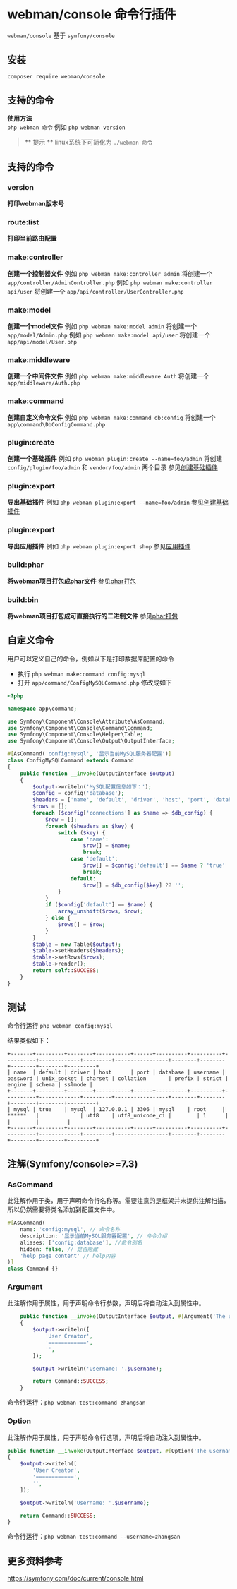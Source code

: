 # webman/console 命令行插件

`webman/console` 基于 `symfony/console`

## 安装
 
```sh
composer require webman/console
```

## 支持的命令
**使用方法**  
`php webman 命令`
例如 `php webman version`  

> ** 提示 **
> linux系统下可简化为 `./webman 命令`

## 支持的命令
### version
**打印webman版本号**

### route:list
**打印当前路由配置**

### make:controller
**创建一个控制器文件** 
例如 `php webman make:controller admin` 将创建一个 `app/controller/AdminController.php`
例如 `php webman make:controller api/user` 将创建一个 `app/api/controller/UserController.php`

### make:model
**创建一个model文件**
例如 `php webman make:model admin` 将创建一个 `app/model/Admin.php`
例如 `php webman make:model api/user` 将创建一个 `app/api/model/User.php`

### make:middleware
**创建一个中间件文件**
例如 `php webman make:middleware Auth` 将创建一个 `app/middleware/Auth.php`

### make:command
**创建自定义命令文件**
例如 `php webman make:command db:config` 将创建一个 `app\command\DbConfigCommand.php`

### plugin:create
**创建一个基础插件**
例如 `php webman plugin:create --name=foo/admin` 将创建`config/plugin/foo/admin` 和 `vendor/foo/admin` 两个目录
参见[创建基础插件](/doc/webman/plugin/create.html)

### plugin:export
**导出基础插件**
例如 `php webman plugin:export --name=foo/admin` 
参见[创建基础插件](/doc/webman/plugin/create.html)

### plugin:export
**导出应用插件**
例如 `php webman plugin:export shop`
参见[应用插件](/doc/webman/plugin/app.html)

### build:phar
**将webman项目打包成phar文件**
参见[phar打包](/doc/webman/others/phar.html)

### build:bin
**将webman项目打包成可直接执行的二进制文件**
参见[phar打包](/doc/webman/others/bin.html)

## 自定义命令
用户可以定义自己的命令，例如以下是打印数据库配置的命令

* 执行 `php webman make:command config:mysql`
* 打开 `app/command/ConfigMySQLCommand.php` 修改成如下

```php
<?php

namespace app\command;

use Symfony\Component\Console\Attribute\AsCommand;
use Symfony\Component\Console\Command\Command;
use Symfony\Component\Console\Helper\Table;
use Symfony\Component\Console\Output\OutputInterface;

#[AsCommand('config:mysql', '显示当前MySQL服务器配置')]
class ConfigMySQLCommand extends Command
{
    public function __invoke(OutputInterface $output)
    {
        $output->writeln('MySQL配置信息如下：');
        $config = config('database');
        $headers = ['name', 'default', 'driver', 'host', 'port', 'database', 'username', 'password', 'unix_socket', 'charset', 'collation', 'prefix', 'strict', 'engine', 'schema', 'sslmode'];
        $rows = [];
        foreach ($config['connections'] as $name => $db_config) {
            $row = [];
            foreach ($headers as $key) {
                switch ($key) {
                    case 'name':
                        $row[] = $name;
                        break;
                    case 'default':
                        $row[] = $config['default'] == $name ? 'true' : 'false';
                        break;
                    default:
                        $row[] = $db_config[$key] ?? '';
                }
            }
            if ($config['default'] == $name) {
                array_unshift($rows, $row);
            } else {
                $rows[] = $row;
            }
        }
        $table = new Table($output);
        $table->setHeaders($headers);
        $table->setRows($rows);
        $table->render();
        return self::SUCCESS;
    }
}
```
  
## 测试

命令行运行 `php webman config:mysql`

结果类似如下：
```
+-------+---------+--------+-----------+------+----------+----------+----------+-------------+---------+-----------------+--------+--------+--------+--------+---------+
| name  | default | driver | host      | port | database | username | password | unix_socket | charset | collation       | prefix | strict | engine | schema | sslmode |
+-------+---------+--------+-----------+------+----------+----------+----------+-------------+---------+-----------------+--------+--------+--------+--------+---------+
| mysql | true    | mysql  | 127.0.0.1 | 3306 | mysql    | root     | ******   |             | utf8    | utf8_unicode_ci |        | 1      |        |        |         |
+-------+---------+--------+-----------+------+----------+----------+----------+-------------+---------+-----------------+--------+--------+--------+--------+---------+
```

## 注解(Symfony/console>=7.3)
### AsCommand
此注解作用于类，用于声明命令行名称等。需要注意的是框架并未提供注解扫描，所以仍然需要将类名添加到配置文件中。
```php
#[AsCommand(
    name: 'config:mysql', // 命令名称
    description: '显示当前MySQL服务器配置', // 命令介绍
    aliases: ['config:database'], //命令别名
    hidden: false, // 是否隐藏
    'help page content' // help内容
)]
class Command {}
```
### Argument
此注解作用于属性，用于声明命令行参数，声明后将自动注入到属性中。
```php
    public function __invoke(OutputInterface $output, #[Argument('The username of the user.')] string $username): int
    {
        $output->writeln([
            'User Creator',
            '============',
            '',
        ]);

        $output->writeln('Username: '.$username);

        return Command::SUCCESS;
    }
```
命令行运行：`php webman test:command zhangsan`
### Option
此注解作用于属性，用于声明命令行选项，声明后将自动注入到属性中。
```php
public function __invoke(OutputInterface $output, #[Option('The username of the user.')] string $username = 'zhangsan'): int
{
    $output->writeln([
        'User Creator',
        '============',
        '',
    ]);

    $output->writeln('Username: '.$username);

    return Command::SUCCESS;
}
```
命令行运行：`php webman test:command --username=zhangsan`


## 更多资料参考
https://symfony.com/doc/current/console.html
